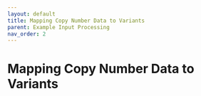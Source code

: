 ```yaml
---
layout: default
title: Mapping Copy Number Data to Variants
parent: Example Input Processing
nav_order: 2
---
```

# Mapping Copy Number Data to Variants